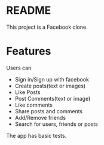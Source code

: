 # README

This project is a Facebook clone. 

# Features
 Users can
 - Sign in/Sign up with facebook
 - Create posts(text or images)
 - Like Posts
 - Post Comments(text or image)
 - Like comments
 - Share posts and comments
 - Add/Remove friends
 - Search for users, friends or posts

The app has basic tests.
